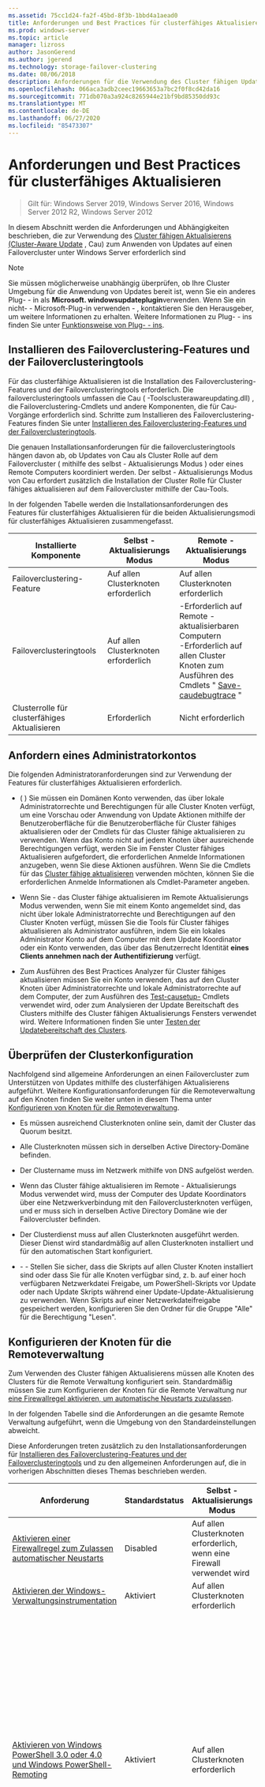 ```yaml
---
ms.assetid: 75cc1d24-fa2f-45bd-8f3b-1bbd4a1aead0
title: Anforderungen und Best Practices für clusterfähiges Aktualisieren
ms.prod: windows-server
ms.topic: article
manager: lizross
author: JasonGerend
ms.author: jgerend
ms.technology: storage-failover-clustering
ms.date: 08/06/2018
description: Anforderungen für die Verwendung des Cluster fähigen Updates zum Installieren von Updates auf Clustern, auf denen Windows Server ausgeführt wird.
ms.openlocfilehash: 066aca3adb2ceec19663653a7bc2f0f8cd42da16
ms.sourcegitcommit: 771db070a3a924c8265944e21bf9bd85350dd93c
ms.translationtype: MT
ms.contentlocale: de-DE
ms.lasthandoff: 06/27/2020
ms.locfileid: "85473307"
---
```

# <a name="cluster-aware-updating-requirements-and-best-practices"></a>Anforderungen und Best Practices für clusterfähiges Aktualisieren

> Gilt für: Windows Server 2019, Windows Server 2016, Windows Server 2012 R2, Windows Server 2012

In diesem Abschnitt werden die Anforderungen und Abhängigkeiten beschrieben, die zur Verwendung des [Cluster fähigen Aktualisierens (Cluster-Aware Update](cluster-aware-updating.md) , Cau) zum Anwenden von Updates auf einen Failovercluster unter Windows Server erforderlich sind

> [!NOTE]
> Sie müssen möglicherweise unabhängig überprüfen, ob Ihre Cluster Umgebung für die Anwendung von Updates bereit ist, wenn Sie ein anderes Plug- \- in als **Microsoft. windowsupdateplugin**verwenden. Wenn Sie ein nicht- \- Microsoft-Plug-in verwenden \- , kontaktieren Sie den Herausgeber, um weitere Informationen zu erhalten. Weitere Informationen zu Plug- \- ins finden Sie unter [Funktionsweise von Plug- \- ins](cluster-aware-updating-plug-ins.md).

## <a name="install-the-failover-clustering-feature-and-the-failover-clustering-tools"></a><a name="BKMK_REQ_CLUS"></a>Installieren des Failoverclustering-Features und der Failoverclusteringtools
Für das clusterfähige Aktualisieren ist die Installation des Failoverclustering-Features und der Failoverclusteringtools erforderlich. Die failoverclusteringtools umfassen die Cau \( -Toolsclusterawareupdating.dll\) , die Failoverclustering-Cmdlets und andere Komponenten, die für Cau-Vorgänge erforderlich sind. Schritte zum Installieren des Failoverclustering-Features finden Sie unter [Installieren des Failoverclustering-Features und der Failoverclusteringtools](create-failover-cluster.md#install-the-failover-clustering-feature).

Die genauen Installationsanforderungen für die failoverclusteringtools hängen davon ab, ob Updates von Cau als Cluster Rolle auf dem Failovercluster \( mithilfe des selbst \- Aktualisierungs Modus \) oder eines Remote Computers koordiniert werden. Der selbst \- Aktualisierungs Modus von Cau erfordert zusätzlich die Installation der Cluster Rolle für Cluster fähiges aktualisieren auf dem Failovercluster mithilfe der Cau-Tools.

In der folgenden Tabelle werden die Installationsanforderungen des Features für clusterfähiges Aktualisieren für die beiden Aktualisierungsmodi für clusterfähiges Aktualisieren zusammengefasst.

|Installierte Komponente|Selbst \- Aktualisierungs Modus|Remote \- Aktualisierungs Modus|
|-----------------------|-----------------------|-------------------------|
|Failoverclustering-Feature|Auf allen Clusterknoten erforderlich|Auf allen Clusterknoten erforderlich|
|Failoverclusteringtools|Auf allen Clusterknoten erforderlich|-Erforderlich auf Remote \- aktualisierbaren Computern<br />-Erforderlich auf allen Cluster Knoten zum Ausführen des Cmdlets " [Save-caudebugtrace](https://docs.microsoft.com/powershell/module/clusterawareupdating/Save-CauDebugTrace?view=win10-ps) "|
|Clusterrolle für clusterfähiges Aktualisieren|Erforderlich|Nicht erforderlich|

## <a name="obtain-an-administrator-account"></a>Anfordern eines Administratorkontos
Die folgenden Administratoranforderungen sind zur Verwendung der Features für clusterfähiges Aktualisieren erforderlich.

-   \( \) Sie müssen ein Domänen Konto verwenden, das über lokale Administratorrechte und Berechtigungen für alle Cluster Knoten verfügt, um eine Vorschau oder Anwendung von Update Aktionen mithilfe der Benutzeroberfläche für die Benutzeroberfläche für Cluster fähiges aktualisieren oder der Cmdlets für das Cluster fähige aktualisieren zu verwenden. Wenn das Konto nicht auf jedem Knoten über ausreichende Berechtigungen verfügt, werden Sie im Fenster Cluster fähiges Aktualisieren aufgefordert, die erforderlichen Anmelde Informationen anzugeben, wenn Sie diese Aktionen ausführen. Wenn Sie die Cmdlets für das [Cluster fähige aktualisieren](https://docs.microsoft.com/powershell/module/clusterawareupdating/?view=win10-ps) verwenden möchten, können Sie die erforderlichen Anmelde Informationen als Cmdlet-Parameter angeben.

-   Wenn Sie \- das Cluster fähige aktualisieren im Remote Aktualisierungs Modus verwenden, wenn Sie mit einem Konto angemeldet sind, das nicht über lokale Administratorrechte und Berechtigungen auf den Cluster Knoten verfügt, müssen Sie die Tools für Cluster fähiges aktualisieren als Administrator ausführen, indem Sie ein lokales Administrator Konto auf dem Computer mit dem Update Koordinator oder ein Konto verwenden, das über das Benutzerrecht Identität **eines Clients annehmen nach der Authentifizierung** verfügt.

-   Zum Ausführen des Best Practices Analyzer für Cluster fähiges aktualisieren müssen Sie ein Konto verwenden, das auf den Cluster Knoten über Administratorrechte und lokale Administratorrechte auf dem Computer, der zum Ausführen des [Test-causetup-](https://docs.microsoft.com/powershell/module/clusterawareupdating/Test-CauSetup?view=win10-ps) Cmdlets verwendet wird, oder zum Analysieren der Update Bereitschaft des Clusters mithilfe des Cluster fähigen Aktualisierungs Fensters verwendet wird. Weitere Informationen finden Sie unter [Testen der Updatebereitschaft des Clusters](#BKMK_BPA).

## <a name="verify-the-cluster-configuration"></a>Überprüfen der Clusterkonfiguration
Nachfolgend sind allgemeine Anforderungen an einen Failovercluster zum Unterstützen von Updates mithilfe des clusterfähigen Aktualisierens aufgeführt. Weitere Konfigurationsanforderungen für die Remoteverwaltung auf den Knoten finden Sie weiter unten in diesem Thema unter [Konfigurieren von Knoten für die Remoteverwaltung](#BKMK_NODE_CONFIG).

-   Es müssen ausreichend Clusterknoten online sein, damit der Cluster das Quorum besitzt.

-   Alle Clusterknoten müssen sich in derselben Active Directory-Domäne befinden.

-   Der Clustername muss im Netzwerk mithilfe von DNS aufgelöst werden.

-   Wenn das Cluster fähige aktualisieren im Remote \- Aktualisierungs Modus verwendet wird, muss der Computer des Update Koordinators über eine Netzwerkverbindung mit den Failoverclusterknoten verfügen, und er muss sich in derselben Active Directory Domäne wie der Failovercluster befinden.

-   Der Clusterdienst muss auf allen Clusterknoten ausgeführt werden. Dieser Dienst wird standardmäßig auf allen Clusterknoten installiert und für den automatischen Start konfiguriert.

-   \- \- Stellen Sie sicher, dass die Skripts auf allen Cluster Knoten installiert sind oder dass Sie für alle Knoten verfügbar sind, z. b. auf einer hoch verfügbaren Netzwerkdatei Freigabe, um PowerShell-Skripts vor Update oder nach Update Skripts während einer Update-Update-Aktualisierung zu verwenden. Wenn Skripts auf einer Netzwerkdateifreigabe gespeichert werden, konfigurieren Sie den Ordner für die Gruppe "Alle" für die Berechtigung "Lesen".

## <a name="configure-the-nodes-for-remote-management"></a><a name="BKMK_NODE_CONFIG"></a>Konfigurieren der Knoten für die Remoteverwaltung
Zum Verwenden des Cluster fähigen Aktualisierens müssen alle Knoten des Clusters für die Remote Verwaltung konfiguriert sein. Standardmäßig müssen Sie zum Konfigurieren der Knoten für die Remote Verwaltung nur [eine Firewallregel aktivieren, um automatische Neustarts zuzulassen](#BKMK_FW).

In der folgenden Tabelle sind die Anforderungen an die gesamte Remote Verwaltung aufgeführt, wenn die Umgebung von den Standardeinstellungen abweicht.

Diese Anforderungen treten zusätzlich zu den Installationsanforderungen für [Installieren des Failoverclustering-Features und der Failoverclusteringtools](#BKMK_REQ_CLUS) und zu den allgemeinen Anforderungen auf, die in vorherigen Abschnitten dieses Themas beschrieben werden.

|Anforderung|Standardstatus|Selbst \- Aktualisierungs Modus|Remote \- Aktualisierungs Modus|
|---------------|---|-----------------------|-------------------------|
|[Aktivieren einer Firewallregel zum Zulassen automatischer Neustarts](#BKMK_FW)|Disabled|Auf allen Clusterknoten erforderlich, wenn eine Firewall verwendet wird|Auf allen Clusterknoten erforderlich, wenn eine Firewall verwendet wird|
|[Aktivieren der Windows-Verwaltungsinstrumentation](#BKMK_WMI)|Aktiviert|Auf allen Clusterknoten erforderlich|Auf allen Clusterknoten erforderlich|
|[Aktivieren von Windows PowerShell 3.0 oder 4.0 und Windows PowerShell-Remoting](#BKMK_PS)|Aktiviert|Auf allen Clusterknoten erforderlich|Auf allen Clusterknoten muss Folgendes ausgeführt werden:<p>-Das [Save-caudebugtrace](https://docs.microsoft.com/powershell/module/clusterawareupdating/Save-CauDebugTrace?view=win10-ps) -Cmdlet<br />-PowerShell- \- Skripts vor und nach \- dem Update während einer Update Lauf Zeit Aktualisierung<br />-Tests der Update Bereitschaft des Clusters mithilfe des Cluster fähigen Aktualisierungs Fensters oder des Windows PowerShell-Cmdlets " [Test \- causetup](https://docs.microsoft.com/powershell/module/clusterawareupdating/Test-CauSetup?view=win10-ps) "|
|[Installieren von .NET Framework 4,6 oder 4,5](#BKMK_NET)|Aktiviert|Auf allen Clusterknoten erforderlich|Auf allen Clusterknoten muss Folgendes ausgeführt werden:<p>-Das [Save-caudebugtrace](https://docs.microsoft.com/powershell/module/clusterawareupdating/Save-CauDebugTrace?view=win10-ps) -Cmdlet<br />-PowerShell- \- Skripts vor und nach \- dem Update während einer Update Lauf Zeit Aktualisierung<br />-Tests der Update Bereitschaft des Clusters mithilfe des Cluster fähigen Aktualisierungs Fensters oder des Windows PowerShell-Cmdlets " [Test \- causetup](https://docs.microsoft.com/powershell/module/clusterawareupdating/Test-CauSetup?view=win10-ps) "|

### <a name="enable-a-firewall-rule-to-allow-automatic-restarts"></a><a name="BKMK_FW"></a>Aktivieren einer Firewallregel zum Zulassen automatischer Neustarts
Um automatische Neustarts nach dem Anwenden von Updates zuzulassen \( , wenn für die Installation eines Updates ein Neustart erforderlich ist \) , \- muss auf jedem Knoten, der folgenden Datenverkehr zulässt, eine Firewallregel aktiviert werden, wenn die Windows-Firewall oder eine nicht-Microsoft-Firewall auf den Cluster Knoten verwendet wird:

-   Protokoll: TCP

-   Richtung: Eingehend

-   Programm: wininit.exe

-   Ports: Dynamische RPC-Ports

-   Profil: Domäne

Wenn die Windows-Firewall auf den Clusterknoten verwendet wird, können Sie dazu die Regelgruppe **Remotecomputer herunterfahren** der Windows-Firewall auf den einzelnen Clusterknoten aktivieren. Wenn Sie das Fenster Cluster fähiges aktualisieren verwenden, um Updates anzuwenden und selbst \- Aktualisierungs Optionen zu konfigurieren, wird die Regelgruppe **Remote herunter** fahren der Windows-Firewall auf jedem Cluster Knoten automatisch aktiviert.

> [!NOTE]
> Die Regelgruppe **Remote Shutdown** der Windows-Firewall kann nicht aktiviert werden, wenn sie mit Gruppenrichtlinieneinstellungen in Konflikt steht, die für die Windows-Firewall konfiguriert sind.

Die Firewallregelgruppe **Remote Shutdown** wird auch durch Angeben des **– enablefirewallrules** -Parameters aktiviert, wenn die folgenden Cmdlets für Cluster fähiges aktualisieren ausgeführt werden: [Add-cauclusterrole](https://docs.microsoft.com/powershell/module/clusterawareupdating/Add-CauClusterRole?view=win10-ps), [Aufruf-caurun](https://docs.microsoft.com/powershell/module/clusterawareupdating/Invoke-CauRun?view=win10-ps)und [setcauclusterrole](https://docs.microsoft.com/powershell/module/clusterawareupdating/Set-CauClusterRole?view=win10-ps).

Das folgende PowerShell-Beispiel zeigt eine zusätzliche Methode zum Aktivieren automatischer Neustarts auf einem Cluster Knoten.

```PowerShell
Set-NetFirewallRule -Group "@firewallapi.dll,-36751" -Profile Domain -Enabled true
```

### <a name="enable-windows-management-instrumentation-wmi"></a><a name="BKMK_WMI"></a>Windows-Verwaltungsinstrumentation aktivieren (WMI)
Alle Cluster Knoten müssen mit Windows-Verwaltungsinstrumentation WMI für die Remote Verwaltung konfiguriert werden \( \) . Diese Einstellung ist standardmäßig aktiviert.

Gehen Sie wie folgt vor, um die Remoteverwaltung manuell zu aktivieren:

1.  Starten Sie in der Konsole "Dienste" den Dienst **Windows-Remoteverwaltung**, und legen Sie für den Starttyp **Automatisch** fest.

2.  Führen Sie das [-Cmdlet](https://docs.microsoft.com/powershell/module/Microsoft.WsMan.Management/Set-WSManQuickConfig?view=powershell-6) oder den folgenden Befehl an einer Eingabeaufforderung mit erhöhten Rechten aus:

    ```PowerShell
    winrm quickconfig -q
    ```

Zur Unterstützung von WMI-Remoting muss die eingehende Firewallregel für **Windows-Remoteverwaltung \( http \- in \) ** auf jedem Knoten aktiviert sein, wenn die Windows-Firewall auf den Cluster Knoten verwendet wird.  Diese Regel ist standardmäßig aktiviert.

### <a name="enable-windows-powershell-and-windows-powershell-remoting"></a><a name="BKMK_PS"></a>Aktivieren von Windows PowerShell und Windows PowerShell-Remoting
\- \- PowerShell muss installiert und aktiviert sein, damit Remote Befehle auf allen Cluster Knoten ausgeführt werden können, um den selbst Aktualisierungs Modus und bestimmte Cau-Features im Remote Aktualisierungs Modus zu aktivieren. PowerShell ist standardmäßig installiert und für Remoting aktiviert.

Verwenden Sie eine der folgenden Methoden, um PowerShell-Remoting zu aktivieren:

-   Führen Sie das [-Cmdlet](https://docs.microsoft.com/powershell/module/Microsoft.PowerShell.Core/Enable-PSRemoting) aus.

-   Konfigurieren Sie eine \- Gruppenrichtlinie Einstellung auf Domänen Ebene für Windows-Remoteverwaltung \( WinRM \) .

Weitere Informationen zum Aktivieren von PowerShell-Remoting finden Sie unter [Informationen zu Remote Anforderungen](https://docs.microsoft.com/powershell/module/microsoft.powershell.core/about/about_remote_requirements?view=powershell-6).

### <a name="install-net-framework-46-or-45"></a><a name="BKMK_NET"></a>Installieren von .NET Framework 4,6 oder 4,5
Um den selbst \- Aktualisierungs Modus und bestimmte Features für Cluster fähiges aktualisieren im Remote \- Aktualisierungs Modus zu aktivieren, muss .NET Framework 4,6 oder .NET Framework 4,5 (auf Windows Server 2012 R2) auf allen Cluster Knoten installiert sein. Standardmäßig ist .NET Framework installiert.

Verwenden Sie den folgenden Befehl, um .NET Framework 4,6 (oder 4,5) mithilfe von PowerShell zu installieren, wenn er nicht bereits installiert ist:

```PowerShell
Install-WindowsFeature -Name NET-Framework-45-Core
```

## <a name="best-practices-recommendations-for-using-cluster-aware-updating"></a><a name="BKMK_BEST_PRAC"></a>Empfehlungen zu bewährten Methoden für die Verwendung des Cluster fähigen Updates

### <a name="recommendations-for-applying-microsoft-updates"></a><a name="BKMK_BP_WUA"></a>Empfehlungen zum Anwenden von Microsoft-Updates

Wenn Sie mit der Verwendung von Cau zum Anwenden von Updates mit dem Standard-Plug-in für **Microsoft. windowsupdateplugin** in \- einem Cluster beginnen, sollten Sie keine anderen Methoden zum Installieren von Software Updates von Microsoft auf den Cluster Knoten mehr verwenden.

> [!CAUTION]
> Das Kombinieren von Cau mit Methoden, die einzelne Knoten automatisch \( nach einem festgelegten Zeitplan aktualisieren \) , kann zu unvorhersehbaren Ergebnissen führen, einschließlich Dienstunterbrechungen und ungeplanter Ausfallzeiten.

Empfohlene Richtlinien:

-   Um die besten Ergebnisse zu erzielen, empfiehlt es sich, dass Sie Einstellungen auf dem Clusterknoten für die automatische Aktualisierung deaktivieren, z. B. über die Einstellungen für automatische Updates in der Systemsteuerung oder über die Einstellungen, die mithilfe der Gruppenrichtlinie konfiguriert werden.

    > [!CAUTION]
    > Die automatische Installation von Updates auf den Clusterknoten kann die Installation von Updates durch clusterfähiges Aktualisieren beeinträchtigen und somit beim clusterfähigen Aktualisieren zu Fehlern führen.

    Die folgenden Einstellungen für automatische Updates sind (sofern erforderlich) mit dem clusterfähigen Aktualisieren kompatibel, da der Administrator die zeitliche Abfolge der Updateinstallation steuern kann.

    -   Einstellungen zur Benachrichtigung vor dem Herunterladen von Updates und zur Benachrichtigung vor der Installation

    -   Einstellungen zum automatischen Herunterladen von Updates und zur Benachrichtigung vor der Installation

    Wenn die Option "Automatische Updates" Updates jedoch zur selben Zeit wie eine Updateausführung für clusterfähiges Aktualisieren herunterlädt, kann die Updateausführung möglicherweise länger dauern.

-   Konfigurieren Sie kein Update System wie z. b \( . Windows Server Update Services WSUS \) , um Updates automatisch nach \( einem festgelegten Zeitplan auf \) Cluster Knoten anzuwenden.

-   Alle Clusterknoten müssen einheitlich für die Verwendung derselben Updatequelle konfiguriert sein, z. B. WSUS-Server, Windows-Update oder Microsoft Update.

-   Schließen Sie Clusterknoten von allen erforderlichen oder automatischen Updates aus, wenn Sie Softwareupdates mithilfe eines Konfigurationsverwaltungssystems auf Computer im Netzwerk anwenden. Beispiele für Konfigurations Verwaltungssysteme sind Microsoft Endpoint Configuration Manager und Microsoft System Center Virtual Machine Manager 2008.

-   Wenn z. b. \( von den WSUS-Servern interne Software Verteilungs Server zum Speichern \) und Bereitstellen der Updates verwendet werden, stellen Sie sicher, dass die genehmigten Updates für die Cluster Knoten von diesen Servern korrekt identifiziert werden.

#### <a name="apply-microsoft-updates-in-branch-office-scenarios"></a><a name="BKMK_PROXY"></a>Anwenden von Microsoft-Updates in Filialszenarien
Wenn Sie in bestimmten Filialszenarien Microsoft-Updates über Microsoft Update oder Windows Update auf Clusterknoten herunterladen möchten, müssen Sie möglicherweise auf jedem Knoten Proxyeinstellungen für das lokale Systemkonto konfigurieren. Dies kann z. B. erforderlich sein, wenn die Filialcluster auf Microsoft Update oder Windows Update zugreifen, um Updates mithilfe eines lokalen Proxyservers herunterzuladen.

Konfigurieren Sie bei Bedarf die WinHTTP-Proxy Einstellungen auf den einzelnen Knoten, um einen lokalen Proxy Server anzugeben und lokale Adress Ausnahmen ( \( eine Umgehungs Liste für lokale Adressen) zu konfigurieren \) . Dazu können Sie den folgenden Befehl an einer Eingabeaufforderung mit erhöhten Rechten auf den einzelnen Clusterknoten ausführen:

```
netsh winhttp set proxy <ProxyServerFQDN >:<port> "<local>"
```

Dabei ist <*proxyserverfqdn*> der voll qualifizierte Domänen Name für den Proxy Server und <*Port*> ist der Port, über den die Kommunikation stattfinden soll (normalerweise Port 443).

Geben Sie beispielsweise den folgenden Befehl ein, um die WinHTTP-Proxy Einstellungen für das lokale System Konto anzugeben, in dem der Proxy Server *MyProxy.contoso.com*mit Port 443 und lokale Adress Ausnahmen angegeben ist:

```
netsh winhttp set proxy MyProxy.CONTOSO.com:443 "<local>"
```

### <a name="recommendations-for-using-the-microsofthotfixplugin"></a><a name="BKMK_BP_HF"></a>Empfehlungen zur Verwendung von Microsoft.HotfixPlugin

-   Es wird empfohlen, dass Sie Berechtigungen im Hotfixstammordner und in der Hotfixkonfigurationsdatei konfigurieren, um den Schreibzugriff nur auf lokale Administratoren auf den Computer zu beschränken, die zum Speichern dieser Dateien verwendet werden. Dadurch können Manipulationen an diesen Dateien durch nicht berechtigte Benutzer verhindert werden, die die Funktionalität des Failoverclusters beeinträchtigen könnten, wenn Hotfixes angewendet werden.

-   Um die Datenintegrität für die Server Message Block-SMB-Verbindungen sicherzustellen, \( \) die für den Zugriff auf den hotfixstamm Ordner verwendet werden, sollten Sie die SMB-Verschlüsselung im freigegebenen SMB-Ordner konfigurieren, sofern dies möglich ist. **Microsoft.HotfixPlugin** erfordert, dass die SMB-Signatur oder SMB-Verschlüsselung konfiguriert ist, um die Datenintegrität für SMB-Verbindungen sicherzustellen.

    Weitere Informationen finden Sie unter [Einschränken des Zugriffs auf den hotfixstamm Ordner und die hotfixkonfigurationsdatei](cluster-aware-updating-plug-ins.md#BKMK_ACL).

### <a name="additional-recommendations"></a>Weitere Empfehlungen

-   Um Konflikte mit einer Updateausführung für clusterfähiges Aktualisieren zu vermeiden, die möglicherweise für den gleichen Zeitpunkt vorgesehen sind, planen Sie während der geplanten Wartungszeitfenster keine Kennwortänderungen für Clusternamenobjekte und virtuelle Computerobjekte.

-   Sie sollten die entsprechenden Berechtigungen für \- Skripts vor und nach \- dem Update festlegen, die in freigegebenen Netzwerk Ordnern gespeichert werden, um mögliche Manipulationen an diesen Dateien durch nicht autorisierte Benutzer zu verhindern.

-   Zum Konfigurieren von Cau im selbst \- Aktualisierungs Modus muss ein virtuelles Computer Objekt \( VCO \) für die Cluster Rolle für Cluster fähiges aktualisieren in Active Directory erstellt werden. Dieses Objekt kann durch das clusterfähige Aktualisieren automatisch zu dem Zeitpunkt erstellt werden, zu dem die Clusterrolle für clusterfähiges Aktualisieren hinzugefügt wird, wenn der Failovercluster über die entsprechenden Berechtigungen verfügt. Aufgrund der Sicherheitsrichtlinien in einigen Organisationen ist es möglicherweise erforderlich, das Objekt in Active Directory vorab bereitzustellen. Das entsprechende Verfahren hierfür finden Sie unter [Schritte für die Vorabbereitstellung eines Kontos für eine Clusterrolle](https://docs.microsoft.com/previous-versions/windows/it-pro/windows-server-2008-R2-and-2008/cc731002\(v=ws.10\)#steps-for-prestaging-the-cluster-name-account).

-   Sie können Profile für die Updateausführung erstellen, um Updateausführungseinstellungen für verschiedene Failovercluster mit ähnlichen Aktualisierungsanforderungen in der IT-Organisation zu speichern und wiederzuverwenden. In Abhängigkeit vom Aktualisierungsmodus können Sie die Updateausführungsprofile zusätzlich auf einer Dateifreigabe speichern und verwalten, auf die alle Remotecomputer für den Updatekoordinator oder die Failovercluster zugreifen können. Weitere Informationen finden Sie unter [Erweiterte Optionen und Update Lauf Profile für Cau](cluster-aware-updating-options.md).

## <a name="test-cluster-updating-readiness"></a><a name="BKMK_BPA"></a>Testen der Updatebereitschaft des Clusters
Sie können Best Practices Analyzer das BPA-Modell für Cluster fähiges aktualisieren ausführen \( \) , um zu testen, ob ein Failovercluster und die Netzwerkumgebung vielen der Anforderungen entsprechen, damit Software Updates von Cau angewendet werden. Viele der Tests prüfen die Umgebung auf die Bereitschaft zur Anwendung von Microsoft-Updates mithilfe des Standard-Plug- \- ins, **Microsoft. windowsupdateplugin**.

> [!NOTE]
> Möglicherweise müssen Sie unabhängig prüfen, ob Ihre Cluster Umgebung für die Anwendung von Software Updates bereit ist, indem Sie ein anderes Plug- \- in als **Microsoft. windowsupdateplugin**verwenden. Wenn Sie ein nicht- \- Microsoft-Plug-in verwenden \- , z. b. ein von Ihrem Hardwarehersteller bereitgestelltes Plug-in, wenden Sie sich an den Herausgeber

Zum Ausführen des Best Practices Analyzer (BPA) haben Sie die folgenden beiden Möglichkeiten:

1.  Wählen Sie in der Konsole für clusterfähiges Aktualisieren die Option **Vorbereitung auf das Clusterupdate analysieren** aus. Nachdem der BPA die Bereitschafts Tests abgeschlossen hat, wird ein Testbericht angezeigt. Wenn auf den Clusterknoten Probleme aufgetreten sind, werden die bestimmten Probleme und die betroffenen Knoten identifiziert, damit Sie entsprechende Korrekturmaßnahmen ergreifen können. Diese Tests können einige Minuten dauern.

2.  Führen Sie das [Test-CauSetup](https://docs.microsoft.com/powershell/module/clusterawareupdating/Test-CauSetup) aus. Sie können das Cmdlet auf einem lokalen Computer oder einem Remote Computer ausführen, auf dem das Failoverclustering-Modul für Windows PowerShell (Teil der Failoverclustering-Tools) installiert ist. Sie können das Cmdlet auch auf einem Knoten des Failoverclusters ausführen.

> [!NOTE]
> -   Sie müssen ein Konto verwenden, das auf den Cluster Knoten über Administratorrechte und lokale Administratorrechte auf dem Computer, der zum Ausführen des **Test- \- causetup** -Cmdlets verwendet wird, oder zum Analysieren der Update Bereitschaft des Clusters mithilfe des Cluster fähigen Aktualisierungs Fensters verwendet wird. Zum Ausführen der Tests mithilfe des Cluster fähigen Aktualisierungs Fensters müssen Sie auf dem Computer mit den erforderlichen Anmelde Informationen angemeldet sein.
> -   Bei den Tests wird angenommen, dass die Tools für clusterfähiges Aktualisieren, die zum Anzeigen einer Updatevorschau oder zum Anwenden von Updates verwendet werden, auf demselben Computer und mit denselben Anmeldeinformationen ausgeführt werden, die zum Testen der Updatebereitschaft des Clusters verwendet werden.

> [!IMPORTANT]
> Es wird dringend empfohlen, dass Sie die Cluster in den folgenden Situationen auf die Updatebereitschaft testen:
>
> -   Bevor Sie das clusterfähige Aktualisieren zum ersten Mal zum Anwenden von Softwareupdates verwenden können.
> -   Nachdem Sie einen Knoten zum Cluster hinzugefügt oder andere Hardwareänderungen am Cluster vorgenommen haben, die die Ausführung des Assistenten zum Überprüfen von Clustern erfordern.
> -   Nachdem Sie eine Update Quelle geändert haben, oder ändern Sie die Update Einstellungen oder-Konfigurationen, die \( \) sich auf die Anwendung von Updates auf den Knoten auswirken können.

### <a name="tests-for-cluster-updating-readiness"></a>Tests für die Updatebereitschaft des Clusters
In der folgenden Tabelle sind die Tests für die Updatebereitschaft des Clusters, einige allgemeine Probleme sowie Schritte zur Behebung dieser Probleme aufgeführt.


|                                                      Test                                                      |                                                                                                                                               Mögliche Probleme und Auswirkungen                                                                                                                                               |                                                                                                                                                                                         Lösungsschritte                                                                                                                                                                                         |
|----------------------------------------------------------------------------------------------------------------|-------------------------------------------------------------------------------------------------------------------------------------------------------------------------------------------------------------------------------------------------------------------------------------------------------------------------|--------------------------------------------------------------------------------------------------------------------------------------------------------------------------------------------------------------------------------------------------------------------------------------------------------------------------------------------------------------------------------------------------|
|                                     Der Failovercluster muss verfügbar sein.                                     |                                                                                       Der Failoverclustername kann nicht aufgelöst werden oder der Zugriff ist auf mindestens einen Clusterknoten nicht möglich. Der BPA kann die Clusterbereitschaftstests nicht ausführen.                                                                                        |                                                                   -Überprüfen Sie die Schreibweise des Namens des Clusters, der während der BPA-Laufzeit angegeben wurde.<br />-Stellen Sie sicher, dass alle Knoten des Clusters online sind und ausgeführt werden.<br />-Überprüfen Sie, ob der Konfigurationsüberprüfungs-Assistent erfolgreich auf dem Failovercluster ausgeführt werden kann.                                                                    |
|                    Die Failoverclusterknoten müssen über die Windows-Verwaltungsinstrumentation (WMI) für die Remoteverwaltung aktiviert sein.                    |                                                Mindestens ein Failoverclusterknoten ist nicht mit Windows-Verwaltungsinstrumentation WMI für die Remote Verwaltung aktiviert \( \) . Die Clusterknoten können nicht über das clusterfähige Aktualisieren aktualisiert werden, wenn die Knoten nicht für die Remoteverwaltung konfiguriert sind.                                                 |                                                                                                  Stellen Sie sicher, dass alle Failoverclusterknoten über die WMI für die Remoteverwaltung aktiviert wurden. Weitere Informationen finden Sie in diesem Thema unter [Konfigurieren der Knoten für die Remoteverwaltung](#BKMK_NODE_CONFIG).                                                                                                   |
|                      PowerShell-Remoting muss auf jedem Failoverclusterknoten aktiviert werden.                       |                                                           PowerShell ist nicht installiert oder nicht für das Remoting auf mindestens einem Failoverclusterknoten aktiviert. Cau kann nicht für den selbst \- Aktualisierungs Modus konfiguriert werden oder bestimmte Features im Remote \- Aktualisierungs Modus verwenden.                                                            |                                                                                             Stellen Sie sicher, dass PowerShell auf allen Cluster Knoten installiert und für das Remoting aktiviert ist.<p>Weitere Informationen finden Sie in diesem Thema unter [Konfigurieren der Knoten für die Remoteverwaltung](#BKMK_NODE_CONFIG).                                                                                             |
|                                            Failoverclusterversion                                            |                                                                            Mindestens ein Knoten im Failovercluster wird nicht unter Windows Server 2016, Windows Server 2012 R2 oder Windows Server 2012 ausgeführt. Der Failovercluster kann nicht mithilfe des clusterfähigen Aktualisierens aktualisiert werden.                                                                             |                                                                   Vergewissern Sie sich, dass der während der BPA-Ausführung angegebene Failovercluster unter Windows Server 2016, Windows Server 2012 R2 oder Windows Server 2012 ausgeführt wird.<p>Weitere Informationen finden Sie in diesem Thema unter [Überprüfen der Clusterkonfiguration](#BKMK_REQ_CLUS).                                                                   |
| Die erforderlichen Versionen von .NET Framework und Windows PowerShell müssen auf allen Failoverclusterknoten installiert werden. |                                                                                              .NET Framework 4,6, 4,5 oder Windows PowerShell ist auf mindestens einem Cluster Knoten nicht installiert. Möglicherweise funktionieren einige Features für das clusterfähige Aktualisieren nicht.                                                                                              |                                                                            Stellen Sie sicher, dass .NET Framework 4,6 oder 4,5 und Windows PowerShell auf allen Cluster Knoten installiert sind, sofern diese erforderlich sind.<p>Weitere Informationen finden Sie in diesem Thema unter [Konfigurieren der Knoten für die Remoteverwaltung](#BKMK_NODE_CONFIG).                                                                             |
|                           Der Clusterdienst muss auf allen Clusterknoten ausgeführt werden.                           |                                                                                                            Der Clusterdienst wird auf mindestens einem Knoten nicht ausgeführt. Der Failovercluster kann nicht mithilfe des clusterfähigen Aktualisierens aktualisiert werden.                                                                                                             |                        -Stellen Sie sicher, dass die Clusterdienst \( ClusSvc \) auf allen Knoten im Cluster gestartet wird und für den automatischen Start konfiguriert ist.<br />-Überprüfen Sie, ob der Konfigurationsüberprüfungs-Assistent erfolgreich auf dem Failovercluster ausgeführt werden kann.<p>Weitere Informationen finden Sie in diesem Thema unter [Überprüfen der Clusterkonfiguration](#BKMK_REQ_CLUS).                         |
|     Automatische Updates dürfen nicht für die automatische Installation von Updates auf beliebigen Failoverclusterknoten konfiguriert werden.     |                                           Auf mindestens einem Failoverclusterknoten sind automatische Updates für die automatische Installation von Microsoft-Updates auf diesem Knoten konfiguriert. Die Kombination des clusterfähigen Aktualisierens mit anderen Aktualisierungsmethoden kann zu ungeplanter Downtime oder zu unvorhergesehenen Ergebnissen führen.                                            |                                                     Wenn die Windows Update-Funktionalität auf mindestens einem Clusterknoten für automatische Updates konfiguriert ist, stellen Sie sicher, dass automatische Updates nicht für die automatische Installation von Updates konfiguriert sind.<p>Weitere Informationen finden Sie unter [Empfehlungen zum Anwenden von Microsoft-Updates](#BKMK_BP_WUA).                                                     |
|                          Die Failoverclusterknoten müssen dieselbe Updatequelle verwenden.                          |                                                    Mindestens ein Failoverclusterknoten ist für die Verwendung einer Updatequelle für Microsoft-Updates konfiguriert, die sich von den restlichen Knoten unterscheidet. Die Updates werden möglicherweise nicht einheitlich über das clusterfähige Aktualisieren auf die Clusterknoten angewendet.                                                    |                                                                        Stellen Sie sicher, dass alle Clusterknoten für die Verwendung derselben Updatequelle konfiguriert sind, z. B. WSUS-Server, Windows-Update oder Microsoft Update.<p>Weitere Informationen finden Sie unter [Empfehlungen zum Anwenden von Microsoft-Updates](#BKMK_BP_WUA).                                                                         |
|       Eine Firewallregel, die das Remoteherunterfahren gestattet, muss auf jedem Knoten im Failovercluster aktiviert werden.       |                 Mindestens ein Failoverclusterknoten verfügt nicht über eine aktivierte Firewallregel, die das Remoteherunterfahren gestattet, oder eine Gruppenrichtlinieneinstellung verhindert, dass diese Regel aktiviert wird. Eine Updateausführung, die Updates anwendet, die einen automatischen Neustart der Knoten erfordern, wurde möglicherweise nicht ordnungsgemäß beendet.                  |                                                                    Wenn auf den Cluster Knoten die Windows-Firewall oder eine nicht- \- Microsoft-Firewall verwendet wird, konfigurieren Sie eine Firewallregel, die das Remote Herunterfahren zulässt.<p>Weitere Informationen finden Sie in diesem Thema unter [Aktivieren einer Firewallregel zum Zulassen automatischer Neustarts](#BKMK_FW).                                                                    |
|          Die Proxyservereinstellung muss auf jedem Failoverclusterknoten auf einen lokalen Proxyserver festgelegt werden.          |                             Mindestens ein Failoverclusterknoten weist eine fehlerhafte Proxyserverkonfiguration auf.<p>Wenn ein lokaler Proxyserver verwendet wird, muss die Proxyservereinstellung auf den einzelnen Knoten ordnungsgemäß konfiguriert werden, damit der Cluster auf Microsoft Update oder Windows Update zugreifen kann.                              |                                            Stellen Sie sicher, dass die WinHTTP-Proxyeinstellungen auf allen Clusterknoten auf einem lokalen Proxyserver eingestellt sind, wenn dies erforderlich ist. Wenn in Ihrer Umgebung kein Proxyserver verwendet wird, kann diese Warnung ignoriert werden.<p>Weitere Informationen finden Sie in diesem Thema unter [Anwenden von Updates in Filialszenarien](#BKMK_PROXY).                                            |
|        Die Cluster Rolle für Cluster fähiges aktualisieren muss auf dem Failovercluster installiert werden, um den selbst \- Aktualisierungs Modus zu aktivieren.        |                                                                                                   Die Clusterrolle für clusterfähiges Aktualisieren ist auf diesem Failovercluster nicht installiert. Diese Rolle ist für die selbst Aktualisierung des Clusters erforderlich \- .                                                                                                   |      Wenn Sie Cau im selbst \- Aktualisierungs Modus verwenden möchten, fügen Sie die Cluster Rolle für Cluster fähiges aktualisieren auf dem Failovercluster mit einer der folgenden Methoden hinzu:<p>-Führen Sie das PowerShell-Cmdlet [Add-cauclusterrole](https://docs.microsoft.com/powershell/module/clusterawareupdating/Add-CauClusterRole) aus.<br />-Wählen Sie im Fenster "Cluster fähiges aktualisieren" die Aktion " **selbst \- Aktualisierungs Optionen für Cluster konfigurieren** " aus.      |
|         Die Cluster Rolle für Cluster fähiges aktualisieren muss auf dem Failovercluster aktiviert werden, um den selbst \- Aktualisierungs Modus zu aktivieren.         | Die Clusterrolle für clusterfähiges Aktualisieren ist deaktiviert. Die Cluster Rolle für Cluster fähiges aktualisieren ist z. b. nicht installiert oder wurde mithilfe des PowerShell-Cmdlets " [ \- cauclusterrole deaktivieren](https://docs.microsoft.com/powershell/module/clusterawareupdating/Disable-CauClusterRole) " deaktiviert. Diese Rolle ist für die selbst Aktualisierung des Clusters erforderlich \- . | Wenn Sie Cau im selbst \- Aktualisierungs Modus verwenden möchten, aktivieren Sie die Cluster Rolle für Cluster fähiges aktualisieren auf diesem Failovercluster mit einer der folgenden Methoden:<p>-Führen Sie das PowerShell-Cmdlet [enable-cauclusterrole](https://docs.microsoft.com/powershell/module/clusterawareupdating/Enable-CauClusterRole) aus.<br />-Wählen Sie im Fenster "Cluster fähiges aktualisieren" die Aktion " **selbst \- Aktualisierungs Optionen für Cluster konfigurieren** " aus. |
|      Das konfigurierte Cau-Plug- \- in für den selbst \- Aktualisierungs Modus muss auf allen Failoverclusterknoten registriert werden.      |                                                              Die Cluster Rolle für Cluster fähiges aktualisieren auf einem oder mehreren Knoten dieses Failoverclusters kann nicht auf das Plug-in-Modul für Cluster fähiges \- Aktualisieren zugreifen, das in den selbst \- Aktualisierungs Optionen konfiguriert ist. Eine selbst \- Aktualisierungs Ausführung kann fehlschlagen.                                                              |           -Stellen Sie sicher, dass das konfigurierte Plug- \- in für Cluster fähiges aktualisieren auf allen Cluster Knoten installiert ist, indem Sie das Installationsverfahren für das Produkt befolgen, das das Plug-in für Cluster fähiges \-<br />-Führen Sie das PowerShell-Cmdlet " [Register \- cauplugin](https://docs.microsoft.com/powershell/module/clusterawareupdating/Register-CauPlugin) " aus, um das Plug- \- in auf den erforderlichen Cluster Knoten zu registrieren.           |
|                Alle Failoverclusterknoten müssen denselben Satz von registrierten Plug-Ins für Cluster fähiges aktualisieren aufweisen. \-                 |                                                                             Eine selbst \- Aktualisierungs Ausführung kann fehlschlagen, wenn das Plug- \- in, das für die Verwendung in einer Update Ausführung konfiguriert ist, in ein solches geändert wird, das nicht auf allen Cluster Knoten verfügbar ist.                                                                              |           -Stellen Sie sicher, dass das konfigurierte Plug- \- in für Cluster fähiges aktualisieren auf allen Cluster Knoten installiert ist, indem Sie das Installationsverfahren für das Produkt befolgen, das das Plug-in für Cluster fähiges \-<br />-Führen Sie das PowerShell-Cmdlet " [Register \- cauplugin](https://docs.microsoft.com/powershell/module/clusterawareupdating/Register-CauPlugin) " aus, um das Plug- \- in auf den erforderlichen Cluster Knoten zu registrieren.           |
|                               Die konfigurierten Optionen für die Updateausführung müssen gültig sein.                                |                                                                          Der selbst \- Aktualisierungs Zeitplan und die Update Lauf Optionen, die für diesen Failovercluster konfiguriert sind, sind unvollständig oder ungültig. Eine selbst \- Aktualisierungs Ausführung kann fehlschlagen.                                                                           |                                                            Konfigurieren Sie einen gültigen \- Zeitplan für die selbst Aktualisierung und einen Satz von Optionen für die Update Ausführung. Beispielsweise können Sie das PowerShell-Cmdlet " [Set \- cauclusterrole](https://docs.microsoft.com/powershell/module/clusterawareupdating/Set-CauClusterRole) " verwenden, um die Cluster Rolle für Cluster fähiges aktualisieren zu konfigurieren.                                                            |
|                  Mindestens zwei Failoverclusterknoten müssen Besitzer der Clusterrolle für clusterfähiges Aktualisieren sein.                  |                                                                                        Eine im selbst \- Aktualisierungs Modus gestartete Update Ausführung schlägt fehl, da die Cluster Rolle für Cluster fähiges aktualisieren keinen möglichen Besitzer Knoten besitzt, zu dem gewechselt werden kann.                                                                                         |                                                                                                                Stellen Sie mithilfe der Failoverclustering-Tools sicher, dass alle Clusterknoten als mögliche Besitzer der Clusterrolle für clusterfähiges Aktualisieren konfiguriert sind. Dies ist die Standardkonfiguration.                                                                                                                |
|                  Alle Failoverclusterknoten müssen auf die Windows PowerShell-Skripts zugreifen können.                  |                                                                        Nicht alle möglichen Besitzer Knoten der Cluster Rolle für Cluster fähiges aktualisieren können auf die konfigurierten Windows PowerShell \- -Skripts vor und nach dem Update zugreifen \- . Eine selbst \- Aktualisierungs Ausführung schlägt fehl.                                                                        |                                                                                                                    Stellen Sie sicher, dass alle möglichen Besitzer Knoten der Cluster Rolle für Cluster fähiges Aktualisieren über Berechtigungen für den Zugriff auf die konfigurierten PowerShell \- -Skripts vor und nach dem Update verfügen \- .                                                                                                                     |
|                   Alle Failoverclusterknoten müssen dieselben Windows PowerShell-Skripts verwenden.                   |                                                     Nicht alle möglichen Besitzer Knoten der Cluster Rolle für Cluster fähiges aktualisieren verwenden dieselbe Kopie der angegebenen Windows PowerShell \- -Skripts vor und nach dem Update \- . Eine selbst \- Aktualisierungs Ausführung kann fehlschlagen oder ein unerwartetes Verhalten anzeigen.                                                     |                                                                                                                                   Stellen Sie sicher, dass alle möglichen Besitzer Knoten der Cluster Rolle für Cluster fähiges aktualisieren dieselben PowerShell \- -Skripts vor und nach dem Update verwenden \- .                                                                                                                                   |
|         Die Einstellung "WarnAfter", die für die Updateausführung angegeben wurde, muss niedriger sein als die Einstellung "StopAfter".         |                                                                           Die angegebenen Timeoutwerte der Updateausführung für clusterfähiges Aktualisieren sorgen dafür, dass der Warnungstimeout wirkungslos ist. Eine Updateausführung kann möglicherweise abgebrochen werden, bevor ein Warnereignisprotokoll generiert werden kann.                                                                            |                                                                                                                                      Konfigurieren Sie in den Optionen der Updateausführung einen Optionswert für **WarnAfter**, der niedriger als der Optionswert für **StopAfter** ist.                                                                                                                                       |

## <a name="additional-references"></a>Zusätzliche Referenzen

-   [Übersicht über die clusterfähige Aktualisierung.](cluster-aware-updating.md)